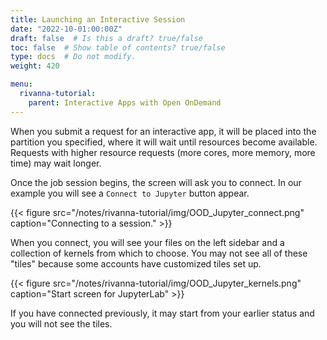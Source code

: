 ```yaml
---
title: Launching an Interactive Session
date: "2022-10-01:00:00Z"
draft: false  # Is this a draft? true/false
toc: false  # Show table of contents? true/false
type: docs  # Do not modify.
weight: 420

menu:
  rivanna-tutorial:
    parent: Interactive Apps with Open OnDemand
---
```


When you submit a request for an interactive app, it will be placed into the partition you specified, where it will wait until resources become available.  Requests with higher resource requests (more cores, more memory, more time) may wait longer.  

Once the job session begins, the screen will ask you to connect.  In our example you will see a `Connect to Jupyter` button appear.

{{< figure src="/notes/rivanna-tutorial/img/OOD_Jupyter_connect.png" caption="Connecting to a session." >}}

When you connect, you will see your files on the left sidebar and a collection of kernels from which to choose.  You may not see all of these "tiles" because some accounts have customized tiles set up.  

{{< figure src="/notes/rivanna-tutorial/img/OOD_Jupyter_kernels.png" caption="Start screen for JupyterLab" >}}

If you have connected previously, it may start from your earlier status and you will not see the tiles.  

